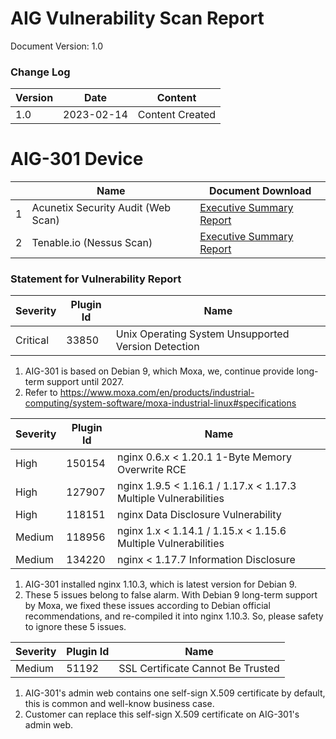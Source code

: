 # AIG Vulnerability Scan Report

Document Version: 1.0

### Change Log

| Version | Date       | Content         |
| ------- | ---------- | --------------- |
| 1.0     | 2023-02-14 | Content Created |

# AIG-301 Device

|      | Name                               | Document Download                                            |
| ---- | ---------------------------------- | ------------------------------------------------------------ |
| 1    | Acunetix Security Audit (Web Scan) | <a href="https://github.com/TPE-TIGER/TPE2-Technical-Document/blob/main/documents/AIG-301-1.3-Web-Report-Summary.pdf">Executive Summary Report</a> |
| 2    | Tenable.io (Nessus Scan)           | <a href="https://github.com/TPE-TIGER/TPE2-Technical-Document/blob/main/documents/AIG-301-1.4-Nessus-Report-Smmary.pdf">Executive Summary Report</a> |



### Statement for Vulnerability Report

| Severity | Plugin Id | Name                                                |
| -------- | --------- | --------------------------------------------------- |
| Critical | 33850     | Unix Operating System Unsupported Version Detection |

1. AIG-301 is based on Debian 9, which Moxa, we, continue provide long-term support until 2027.
2. Refer to https://www.moxa.com/en/products/industrial-computing/system-software/moxa-industrial-linux#specifications



| Severity | Plugin Id | Name                                                         |
| -------- | --------- | ------------------------------------------------------------ |
| High     | 150154    | nginx 0.6.x < 1.20.1 1-Byte Memory Overwrite RCE             |
| High     | 127907    | nginx 1.9.5 < 1.16.1 / 1.17.x < 1.17.3 Multiple Vulnerabilities |
| High     | 118151    | nginx Data Disclosure Vulnerability                          |
| Medium   | 118956    | nginx 1.x < 1.14.1 / 1.15.x < 1.15.6 Multiple Vulnerabilities |
| Medium   | 134220    | nginx < 1.17.7 Information Disclosure                        |

1. AIG-301 installed nginx 1.10.3, which is latest version for Debian 9.
2. These 5 issues belong to false alarm. With Debian 9 long-term support by Moxa, we fixed these issues according to Debian official recommendations, and re-compiled it into nginx 1.10.3. So, please safety to ignore these 5 issues.



| Severity | Plugin Id | Name                              |
| -------- | --------- | --------------------------------- |
| Medium   | 51192     | SSL Certificate Cannot Be Trusted |

1. AIG-301's admin web contains one self-sign X.509 certificate by default, this is common and well-know business case.
2. Customer can replace this self-sign X.509 certificate on AIG-301's admin web.
